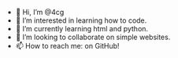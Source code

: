 - 👋 Hi, I’m @4cg
- 👀 I’m interested in learning how to code.
- 🌱 I’m currently learning html and python.
- 💞️ I’m looking to collaborate on simple websites.
- 📫 How to reach me: on GitHub!
